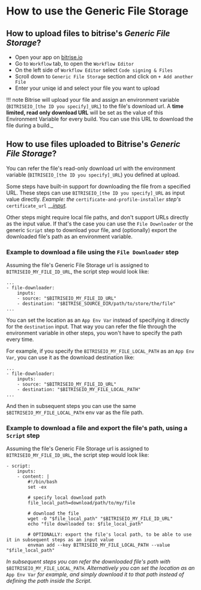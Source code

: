 # How to use the Generic File Storage

## How to upload files to bitrise's _Generic File Storage_?

* Open your app on [bitrise.io](https://www.bitrise.io)
* Go to `Workflow` tab, to open the `Workflow Editor`
* On the left side of `Workflow Editor` select `Code signing & Files`
* Scroll down to `Generic File Storage` section and click on `+ Add another File`
* Enter your uniqe id and select your file you want to upload

!!! note Bitrise will upload your file and assign an environment variable \(`BITRISEIO_[the ID you specify]_URL`\) to the file's download url. A **time limited, read only download URL** will be set as the value of this Environment Variable for every build. You can use this URL to download the file during a build.\_

## How to use files uploaded to Bitrise's _Generic File Storage_?

You can refer the file's read-only download url with the environment variable \(`BITRISEIO_[the ID you specify]_URL`\) you defined at upload.

Some steps have built-in support for downloading the file from a specified URL. These steps can use `BITRISEIO_[the ID you specify]_URL` as input value directly. _Example: the_ `certificate-and-profile-installer` _step's_ `certificate_url` __[_input_](https://github.com/bitrise-io/steps-certificate-and-profile-installer/blob/master/step.yml#L24)_._

Other steps might require local file paths, and don't support URLs directly as the input value. If that's the case you can use the `File Downloader` or the generic `Script` step to download your file, and \(optionally\) export the downloaded file's path as an environment variable.

### Example to download a file using the `File Downloader` step

Assuming the file's Generic File Storage url is assigned to `BITRISEIO_MY_FILE_ID_URL`, the script step would look like:

```text
...
- file-downloader:
    inputs:
    - source: "$BITRISEIO_MY_FILE_ID_URL"
    - destination: "$BITRISE_SOURCE_DIR/path/to/store/the/file"
...
```

You can set the location as an `App Env Var` instead of specifying it directly for the `destination` input. That way you can refer the file through the environment variable in other steps, you won't have to specify the path every time.

For example, if you specify the `BITRISEIO_MY_FILE_LOCAL_PATH` as an `App Env Var`, you can use it as the download destination like:

```text
...
- file-downloader:
    inputs:
    - source: "$BITRISEIO_MY_FILE_ID_URL"
    - destination: "$BITRISEIO_MY_FILE_LOCAL_PATH"
...
```

And then in subsequent steps you can use the same `$BITRISEIO_MY_FILE_LOCAL_PATH` env var as the file path.

### Example to download a file and export the file's path, using a `Script` step

Assuming the file's Generic File Storage url is assigned to `BITRISEIO_MY_FILE_ID_URL`, the script step would look like:

```text
- script:
    inputs:
    - content: |
        #!/bin/bash
        set -ex

        # specify local download path
        file_local_path=download/path/to/my/file

        # download the file
        wget -O "$file_local_path" "$BITRISEIO_MY_FILE_ID_URL"
        echo "file downloaded to: $file_local_path"

        # OPTIONALLY: export the file's local path, to be able to use it in subsequent steps as an input value
        envman add --key BITRISEIO_MY_FILE_LOCAL_PATH --value "$file_local_path"
```

_In subsequent steps you can refer the downloaded file's path with_ `$BITRISEIO_MY_FILE_LOCAL_PATH`_. Alternatively you can set the location as an_ `App Env Var` _for example, and simply download it to that path instead of defining the path inside the Script._

